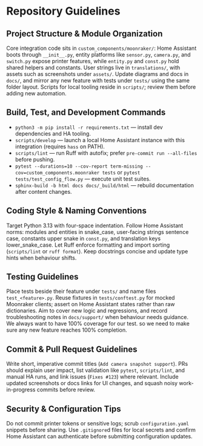 # Repository Guidelines

## Project Structure & Module Organization

Core integration code sits in `custom_components/moonraker/`: Home Assistant boots through `__init__.py`, entity platforms like `sensor.py`, `camera.py`, and `switch.py` expose printer features, while `entity.py` and `const.py` hold shared helpers and constants. User strings live in `translations/`, with assets such as screenshots under `assets/`. Update diagrams and docs in `docs/`, and mirror any new feature with tests under `tests/` using the same folder layout. Scripts for local tooling reside in `scripts/`; review them before adding new automation.

## Build, Test, and Development Commands

- `python3 -m pip install -r requirements.txt` — install dev dependencies and HA tooling.
- `scripts/develop` — launch a local Home Assistant instance with this integration (requires `hass` on PATH).
- `scripts/lint` — run Ruff with autofix; prefer `pre-commit run --all-files` before pushing.
- `pytest --durations=10 --cov-report term-missing --cov=custom_components.moonraker tests` or `pytest tests/test_config_flow.py` — execute unit test suites.
- `sphinx-build -b html docs docs/_build/html` — rebuild documentation after content changes.

## Coding Style & Naming Conventions

Target Python 3.13 with four-space indentation. Follow Home Assistant norms: modules and entities in snake_case, user-facing strings sentence case, constants upper snake in `const.py`, and translation keys lower_snake_case. Let Ruff enforce formatting and import sorting (`scripts/lint` or `ruff format`). Keep docstrings concise and update type hints when behaviour shifts.

## Testing Guidelines

Place tests beside their feature under `tests/` and name files `test_<feature>.py`. Reuse fixtures in `tests/conftest.py` for mocked Moonraker clients; assert on Home Assistant states rather than raw dictionaries. Aim to cover new logic and regressions, and record troubleshooting notes in `docs/support/` when behaviour needs guidance. We always want to have 100% coverage for our test. so we need to make sure any new feature reaches 100% completion.

## Commit & Pull Request Guidelines

Write short, imperative commit titles (`Add camera snapshot support`). PRs should explain user impact, list validation like `pytest`, `scripts/lint`, and manual HA runs, and link issues (`Fixes #123`) where relevant. Include updated screenshots or docs links for UI changes, and squash noisy work-in-progress commits before review.

## Security & Configuration Tips

Do not commit printer tokens or sensitive logs; scrub `configuration.yaml` snippets before sharing. Use `.gitignore`d files for local secrets and confirm Home Assistant can authenticate before submitting configuration updates.
